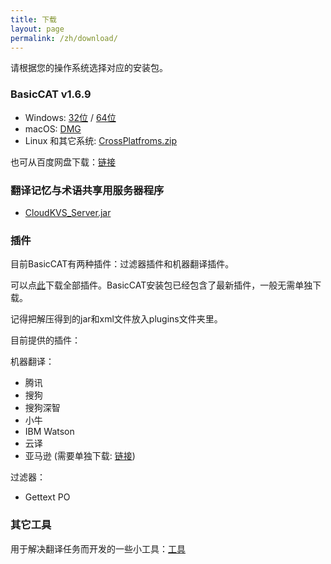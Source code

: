 ```yaml
---
title: 下载
layout: page
permalink: /zh/download/
---
```


请根据您的操作系统选择对应的安装包。

### BasicCAT v1.6.9

* Windows: [32位](https://github.com/xulihang/BasicCAT/releases/download/v1.6.9/BasicCAT-windows-x86.exe) /  [64位](https://github.com/xulihang/BasicCAT/releases/download/v1.6.9/BasicCAT-windows-x64.exe)
* macOS:  [DMG](https://github.com/xulihang/BasicCAT/releases/download/v1.6.9/BasicCAT_mac.dmg)
* Linux 和其它系统:  [CrossPlatfroms.zip](https://github.com/xulihang/BasicCAT/releases/download/v1.6.9/BasicCAT-crossplatforms.zip)

也可从百度网盘下载：[链接](https://pan.baidu.com/s/1HmD4pJ9hIYyK9bnqINtoFQ)


### 翻译记忆与术语共享用服务器程序

*  [CloudKVS_Server.jar](https://github.com/xulihang/BasicCAT/releases/download/v1.2-beta2/CloudKVS_Server.jar)

### 插件

目前BasicCAT有两种插件：过滤器插件和机器翻译插件。

可以点[此](https://github.com/xulihang/BasicCAT/releases/download/plugins/all_plugins.zip)下载全部插件。BasicCAT安装包已经包含了最新插件，一般无需单独下载。

记得把解压得到的jar和xml文件放入plugins文件夹里。

目前提供的插件：

机器翻译：

* 腾讯
* 搜狗
* 搜狗深智
* 小牛
* IBM Watson
* 云译
* 亚马逊 (需要单独下载: [链接](https://github.com/xulihang/BasicCAT/releases/download/plugins/amazon.zip))

过滤器：

* Gettext PO

### 其它工具

用于解决翻译任务而开发的一些小工具：[工具](/zh/tools/)

